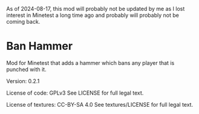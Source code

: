 As of 2024-08-17, this mod will probably not be updated by me as I lost interest
in Minetest a long time ago and probably will probably not be coming back.

Ban Hammer
==========

Mod for Minetest that adds a hammer which bans any player that is punched with it.

Version: 0.2.1

License of code: GPLv3 
See LICENSE for full legal text.

License of textures: CC-BY-SA 4.0
See textures/LICENSE for full legal text.


